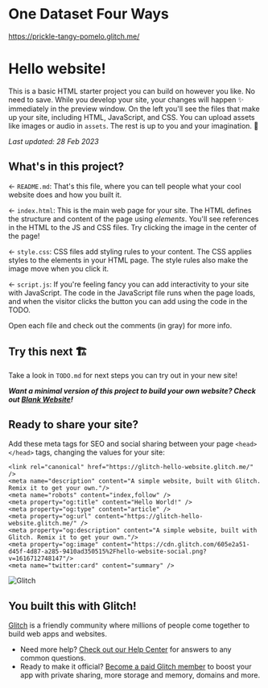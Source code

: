 # One Dataset Four Ways
https://prickle-tangy-pomelo.glitch.me/
# Hello website!

This is a basic HTML starter project you can build on however you like. No need to save. While you develop your site, your changes will happen ✨ immediately in the preview window. On the left you'll see the files that make up your site, including HTML, JavaScript, and CSS. You can upload assets like images or audio in `assets`. The rest is up to you and your imagination. 🦄

_Last updated: 28 Feb 2023_

## What's in this project?

← `README.md`: That's this file, where you can tell people what your cool website does and how you built it.

← `index.html`: This is the main web page for your site. The HTML defines the structure and content of the page using _elements_. You'll see references in the HTML to the JS and CSS files. Try clicking the image in the center of the page!

← `style.css`: CSS files add styling rules to your content. The CSS applies styles to the elements in your HTML page. The style rules also make the image move when you click it.

← `script.js`: If you're feeling fancy you can add interactivity to your site with JavaScript. The code in the JavaScript file runs when the page loads, and when the visitor clicks the button you can add using the code in the TODO.

Open each file and check out the comments (in gray) for more info.

## Try this next 🏗️

Take a look in `TODO.md` for next steps you can try out in your new site!

___Want a minimal version of this project to build your own website? Check out [Blank Website](https://glitch.com/edit/#!/remix/glitch-blank-website)!___

## Ready to share your site?

Add these meta tags for SEO and social sharing between your page `<head></head>` tags, changing the values for your site:

```
<link rel="canonical" href="https://glitch-hello-website.glitch.me/" />
<meta name="description" content="A simple website, built with Glitch. Remix it to get your own."/>
<meta name="robots" content="index,follow" />
<meta property="og:title" content="Hello World!" />
<meta property="og:type" content="article" />
<meta property="og:url" content="https://glitch-hello-website.glitch.me/" />
<meta property="og:description" content="A simple website, built with Glitch. Remix it to get your own."/>
<meta property="og:image" content="https://cdn.glitch.com/605e2a51-d45f-4d87-a285-9410ad350515%2Fhello-website-social.png?v=1616712748147"/>
<meta name="twitter:card" content="summary" />
```

![Glitch](https://cdn.glitch.com/a9975ea6-8949-4bab-addb-8a95021dc2da%2FLogo_Color.svg?v=1602781328576)

## You built this with Glitch!

[Glitch](https://glitch.com) is a friendly community where millions of people come together to build web apps and websites.

- Need more help? [Check out our Help Center](https://help.glitch.com/) for answers to any common questions.
- Ready to make it official? [Become a paid Glitch member](https://glitch.com/pricing) to boost your app with private sharing, more storage and memory, domains and more.
